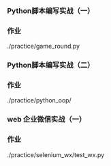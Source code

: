 ### Python脚本编写实战（一）
### 作业
 ./practice/game_round.py

### Python脚本编写实战（二）
### 作业
./practice/python_oop/

### web 企业微信实战（一）
### 作业
 ./practice/selenium_wx/test_wx.py
